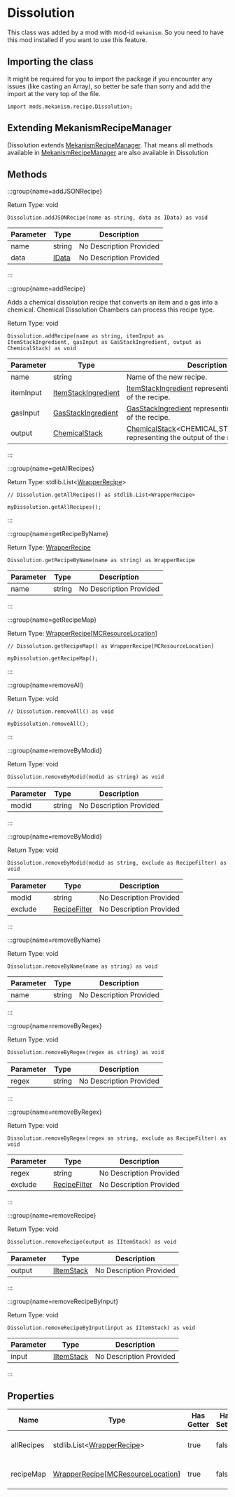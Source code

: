 # Dissolution

This class was added by a mod with mod-id `mekanism`. So you need to have this mod installed if you
want to use this feature.

## Importing the class

It might be required for you to import the package if you encounter any issues (like casting an
Array), so better be safe than sorry and add the import at the very top of the file.

```zenscript
import mods.mekanism.recipe.Dissolution;
```

## Extending MekanismRecipeManager

Dissolution extends [MekanismRecipeManager](/mods/Mekanism/recipe/MekanismRecipeManager). That means
all methods available in [MekanismRecipeManager](/mods/Mekanism/recipe/MekanismRecipeManager) are
also available in Dissolution

## Methods

:::group{name=addJSONRecipe}

Return Type: void

```zenscript
Dissolution.addJSONRecipe(name as string, data as IData) as void
```

| Parameter | Type | Description |
|-----------|------|-------------|
| name | string | No Description Provided |
| data | [IData](/vanilla/api/data/IData) | No Description Provided |

:::

:::group{name=addRecipe}

Adds a chemical dissolution recipe that converts an item and a gas into a chemical. Chemical
Dissolution Chambers can process this recipe type.

Return Type: void

```zenscript
Dissolution.addRecipe(name as string, itemInput as ItemStackIngredient, gasInput as GasStackIngredient, output as ChemicalStack) as void
```

| Parameter | Type                                                                                          | Description                                                                                                                             |
|-----------|-----------------------------------------------------------------------------------------------|-----------------------------------------------------------------------------------------------------------------------------------------|
| name | string                                                                                        | Name of the new recipe.                                                                                                                 |
| itemInput | [ItemStackIngredient](/mods/Mekanism/api/ingredient/ItemStackIngredient)                      | [ItemStackIngredient](/mods/Mekanism/api/ingredient/ItemStackIngredient) representing the item input of the recipe.                     |
| gasInput | [GasStackIngredient](/mods/Mekanism/api/ingredient/ChemicalStackIngredient/GasStackIngredient) | [GasStackIngredient](/mods/Mekanism/api/ingredient/ChemicalStackIngredient/GasStackIngredient) representing the gas input of the recipe. |
| output | [ChemicalStack](/mods/Mekanism/api/chemical/stack/ChemicalStack)                              | [ChemicalStack](/mods/Mekanism/api/chemical/stack/ChemicalStack)&lt;CHEMICAL,STACK,CRT_STACK&gt; representing the output of the recipe. |

:::

:::group{name=getAllRecipes}

Return Type: stdlib.List&lt;[WrapperRecipe](/vanilla/api/recipe/WrapperRecipe)&gt;

```zenscript
// Dissolution.getAllRecipes() as stdlib.List<WrapperRecipe>

myDissolution.getAllRecipes();
```

:::

:::group{name=getRecipeByName}

Return Type: [WrapperRecipe](/vanilla/api/recipe/WrapperRecipe)

```zenscript
Dissolution.getRecipeByName(name as string) as WrapperRecipe
```

| Parameter | Type | Description |
|-----------|------|-------------|
| name | string | No Description Provided |

:::

:::group{name=getRecipeMap}

Return
Type: [WrapperRecipe](/vanilla/api/recipe/WrapperRecipe)[[MCResourceLocation](/vanilla/api/util/MCResourceLocation)]

```zenscript
// Dissolution.getRecipeMap() as WrapperRecipe[MCResourceLocation]

myDissolution.getRecipeMap();
```

:::

:::group{name=removeAll}

Return Type: void

```zenscript
// Dissolution.removeAll() as void

myDissolution.removeAll();
```

:::

:::group{name=removeByModid}

Return Type: void

```zenscript
Dissolution.removeByModid(modid as string) as void
```

| Parameter | Type | Description |
|-----------|------|-------------|
| modid | string | No Description Provided |

:::

:::group{name=removeByModid}

Return Type: void

```zenscript
Dissolution.removeByModid(modid as string, exclude as RecipeFilter) as void
```

| Parameter | Type | Description |
|-----------|------|-------------|
| modid | string | No Description Provided |
| exclude | [RecipeFilter](/vanilla/api/recipe/RecipeFilter) | No Description Provided |

:::

:::group{name=removeByName}

Return Type: void

```zenscript
Dissolution.removeByName(name as string) as void
```

| Parameter | Type | Description |
|-----------|------|-------------|
| name | string | No Description Provided |

:::

:::group{name=removeByRegex}

Return Type: void

```zenscript
Dissolution.removeByRegex(regex as string) as void
```

| Parameter | Type | Description |
|-----------|------|-------------|
| regex | string | No Description Provided |

:::

:::group{name=removeByRegex}

Return Type: void

```zenscript
Dissolution.removeByRegex(regex as string, exclude as RecipeFilter) as void
```

| Parameter | Type | Description |
|-----------|------|-------------|
| regex | string | No Description Provided |
| exclude | [RecipeFilter](/vanilla/api/recipe/RecipeFilter) | No Description Provided |

:::

:::group{name=removeRecipe}

Return Type: void

```zenscript
Dissolution.removeRecipe(output as IItemStack) as void
```

| Parameter | Type | Description |
|-----------|------|-------------|
| output | [IItemStack](/vanilla/api/items/IItemStack) | No Description Provided |

:::

:::group{name=removeRecipeByInput}

Return Type: void

```zenscript
Dissolution.removeRecipeByInput(input as IItemStack) as void
```

| Parameter | Type | Description |
|-----------|------|-------------|
| input | [IItemStack](/vanilla/api/items/IItemStack) | No Description Provided |

:::

## Properties

| Name | Type | Has Getter | Has Setter | Description |
|------|------|------------|------------|-------------|
| allRecipes | stdlib.List&lt;[WrapperRecipe](/vanilla/api/recipe/WrapperRecipe)&gt; | true | false | No Description Provided |
| recipeMap | [WrapperRecipe](/vanilla/api/recipe/WrapperRecipe)[[MCResourceLocation](/vanilla/api/util/MCResourceLocation)] | true | false | No Description Provided |

